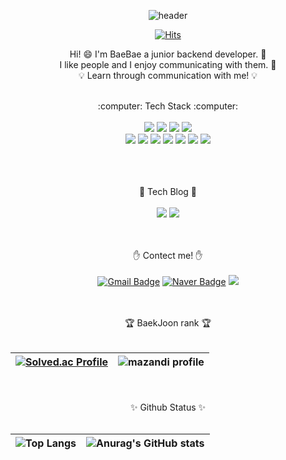 <div align=center>

![header](https://capsule-render.vercel.app/api?type=waving&height=300&text=WELCOME!&desc=baebae's%20github)

[![Hits](https://hits.seeyoufarm.com/api/count/incr/badge.svg?url=https%3A%2F%2Fgithub.com%2FSeoYeonBae&count_bg=%23FFC1E7&title_bg=%23555555&icon=github.svg&icon_color=%23FFFFFF&title=hits&edge_flat=false)](https://hits.seeyoufarm.com)


Hi! :smile: I'm BaeBae a junior backend developer. :seedling: <br/>
I like people and I enjoy communicating with them. :heartbeat: <br/>
:bulb: Learn through communication with me! :bulb:

<br/>
:computer: Tech Stack :computer: <br/><br/>
<img src="https://img.shields.io/badge/Vue.js-4FC08D?style=flat-square&logo=Vue.js&logoColor=white"/>
<img src="https://img.shields.io/badge/HTML5-E34F26?style=flat-square&logo=HTML5&logoColor=white"/>
<img src="https://img.shields.io/badge/CSS3-1572B6?style=flat-square&logo=CSS3&logoColor=white"/>
<img src="https://img.shields.io/badge/JavaScript-F7DF1E?style=flat-square&logo=JavaScript&logoColor=white"/><br/>
<img src="https://img.shields.io/badge/Spring-6DB33F?style=flat-square&logo=Spring&logoColor=white"/>
<img src="https://img.shields.io/badge/Spring Boot-6DB33F?style=flat-square&logo=Spring Boot&logoColor=white"/>
<img src="https://img.shields.io/badge/MySQL-4479A1?style=flat-square&logo=MySQL&logoColor=white"/>
<img src="https://img.shields.io/badge/MakerBot-FF1E0D?style=flat-square&logo=MakerBot&logoColor=white"/>
<img src="https://img.shields.io/badge/Java-007396?style=flat-square&logo=Java&logoColor=white"/>
<img src="https://img.shields.io/badge/C-A8B9CC?style=flat-square&logo=C&logoColor=white"/>
<img src="https://img.shields.io/badge/Python-3776AB?style=flat-square&logo=Python&logoColor=white"/>

<br/><br/>  
:newspaper: Tech Blog :newspaper:<br/><br/>
<a href="https://velog.io/@baebae" target="_blank"><img src="https://img.shields.io/badge/velog-20C997?style=flat-square&logo=Velog&logoColor=white"/></a>
<a href="https://www.notion.so/Developer-BaeBae-97fc2a5c0ae243cab4d47789ed3b7e3d" target="_blank"><img src="https://img.shields.io/badge/Notion-000000?style=flat-square&logo=Notion&logoColor=white"/></a>
  
<br/><br/>
:hand: Contect me! :hand:<br/><br/>
[![Gmail Badge](https://img.shields.io/badge/Gmail-d14836?style=flat-square&logo=Gmail&logoColor=white&link=mailto:megd78988@gmail.com)](mailto:megd78988@gmail.com)
[![Naver Badge](https://img.shields.io/badge/Naver-03C75A?style=flat-square&logo=Naver&logoColor=white&link=mailto:tjdus2033@naver.com)](mailto:tjdus2033@naver.com)
<a href="https://www.instagram.com/your_bae.bae/" target="_blank"><img src="https://img.shields.io/badge/Instagram-E4405F?style=flat-square&logo=Instagram&logoColor=white"/></a>

<br/><br/>
:trophy: BaekJoon rank :trophy:
<br/><br/>
  
|[![Solved.ac Profile](http://mazassumnida.wtf/api/v2/generate_badge?boj=tjdus2033)](https://solved.ac/tjdus2033/)|![mazandi profile](http://mazandi.herokuapp.com/api?handle=tjdus2033&theme=warm)|
|-|-|

<br/><br/>
:sparkles: Github Status :sparkles:
<br/><br/>
  
|![Top Langs](https://github-readme-stats.vercel.app/api/top-langs/?username=SeoYeonBae&layout=compact&theme=radical)|![Anurag's GitHub stats](https://github-readme-stats.vercel.app/api?username=SeoYeonBae&show_icons=true&theme=radical)|
|-|-|
</div>

